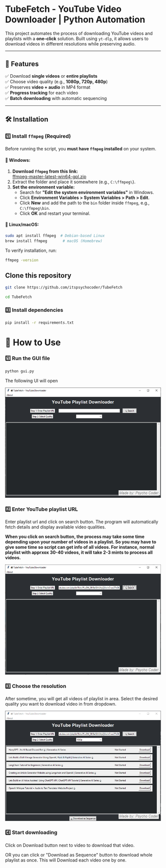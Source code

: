 # TubeFetch - YouTube Video Downloader | Python Automation  

This project automates the process of downloading YouTube videos and playlists with a **one-click** solution. Built using `yt-dlp`, it allows users to download videos in different resolutions while preserving audio.

---

## 🚀 Features  

✅ Download **single videos** or **entire playlists**  
✅ Choose video quality (e.g., **1080p, 720p, 480p**)  
✅ Preserves **video + audio** in MP4 format  
✅ **Progress tracking** for each video  
✅ **Batch downloading** with automatic sequencing  

---

## 🛠️ Installation  

### 1️⃣ Install `ffmpeg` (Required)  
Before running the script, you **must have `ffmpeg` installed** on your system.  

#### 🔹 Windows:  
1. **Download `ffmpeg` from this link:**  
   [ffmpeg-master-latest-win64-gpl.zip](https://github.com/BtbN/FFmpeg-Builds/releases/download/latest/ffmpeg-master-latest-win64-gpl.zip)  
2. Extract the folder and place it somewhere (e.g., `C:\ffmpeg\`).  
3. **Set the environment variable:**  
   - Search for **"Edit the system environment variables"** in Windows.  
   - Click **Environment Variables > System Variables > Path > Edit**.  
   - Click **New** and add the path to the `bin` folder inside `ffmpeg`, e.g., `C:\ffmpeg\bin`.  
   - Click **OK** and restart your terminal.  

#### 🔹 Linux/macOS:  
```bash
sudo apt install ffmpeg  # Debian-based Linux
brew install ffmpeg       # macOS (Homebrew)
```

To verify installation, run:

```bash
ffmpeg -version
```

## Clone this repository
```bash
git clone https://github.com/itspsychocoder/TubeFetch
```
```bash
cd TubeFetch
```
### 3️⃣ Install dependencies
```bash
pip install -r requirements.txt
```

# 🎯 How to Use

### 1️⃣ Run the GUI file
```bash
python gui.py
```
The following UI will open

![Preview of the Downloader](screenshots/1.PNG)

### 2️⃣ Enter YouTube playlist URL
Enter playlist url and click on search button.
The program will automatically fetch details and display available video qualities.

**When you click on search button, the process may take some time depending upon your number of videos in a playlist. So you may have to give some time so script can get info of all videos. For instance, normal playlist with apprxox 30-40 videos, it will take 2-3 mints to process all videos.**

![Preview of the Downloader](screenshots/2.PNG)


### 3️⃣ Choose the resolution
After sometime, you will get all videos of playlist in area. Select the desired quality you want to download video in from dropdown.

![Preview of the Downloader](screenshots/3.PNG)


### 4️⃣ Start downloading
Click on Download button next to video to download that video.

OR you can click or "Download as Sequence" button to download whole playlist as once. This will Download each video one by one.
